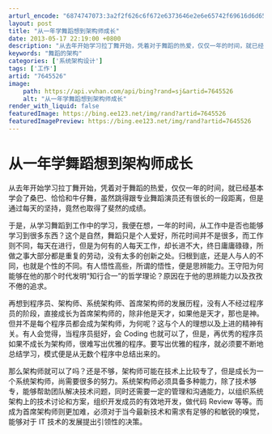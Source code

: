 ```yaml
---
arturl_encode: "6874747073:3a2f2f626c6f672e6373646e2e6e65742f69616d6d65727279:7a2f61727469636c652f64657461696c732f37363435353236"
layout: post
title: "从一年学舞蹈想到架构师成长"
date: 2013-05-17 22:19:00 +0800
description: "从去年开始学习拉丁舞开始，凭着对于舞蹈的热爱，仅仅一年的时间，就已经基本学会了桑巴、恰恰和牛仔舞，虽"
keywords: "舞蹈的架构"
categories: ['系统架构设计']
tags: ['工作']
artid: "7645526"
image:
    path: https://api.vvhan.com/api/bing?rand=sj&artid=7645526
    alt: "从一年学舞蹈想到架构师成长"
render_with_liquid: false
featuredImage: https://bing.ee123.net/img/rand?artid=7645526
featuredImagePreview: https://bing.ee123.net/img/rand?artid=7645526
---
```


# 从一年学舞蹈想到架构师成长

从去年开始学习拉丁舞开始，凭着对于舞蹈的热爱，仅仅一年的时间，就已经基本学会了桑巴、恰恰和牛仔舞，虽然跳得跟专业舞蹈演员还有很长的一段距离，但是通过每天的坚持，竟然也取得了斐然的成绩。

于是，从学习舞蹈到工作中的学习，我便在想，一年的时间，从工作中是否也能够学习到很多东西？这个是自然，舞蹈只是个人爱好，所花时间并不是很多，而工作则不同，每天在进行，但是为何有的人每天工作，却长进不大，终日庸庸碌碌，所做之事大部分都是重复的劳动，没有太多的创新之处。归根到底，还是人与人的不同，也就是个性的不同。有人悟性高些，所谓的悟性，便是思辨能力。王守阳为何能够在他的那个时代发明“知行合一”的哲学理论？原因在于他的思辨能力以及孜孜不倦的追求。

再想到程序员、架构师、系统架构师、首席架构师的发展历程，没有人不经过程序员的阶段，直接成长为首席架构师的，除非他是天才，如果他是天才，那也是神。但并不是每个程序员都会成为架构师，为何呢？这与个人的理想以及上进的精神有关。有人会觉得，当程序员挺好，会
Coding
也就可以了，但是，再优秀的程序员如果不成长为架构师，很难写出优雅的程序。要写出优雅的程序，就必须要不断地总结学习，模式便是从无数个程序中总结出来的。

那么架构师就可以了吗？还是不够，架构师可能在技术上比较专了，但是成长为一个系统架构师，尚需要很多的努力。系统架构师必须具备多种能力，除了技术够专，能够帮助团队解决技术问题，同时还需要一定的管理和沟通能力，以组织系统架构上的技术讨论和方案，组织开发成员的有效地开发，做代码
Review
等等。而成为首席架构师则更加难，必须对于当今最新技术和需求有足够的和敏锐的嗅觉，能够对于
IT
技术的发展提出引领性的决策。
